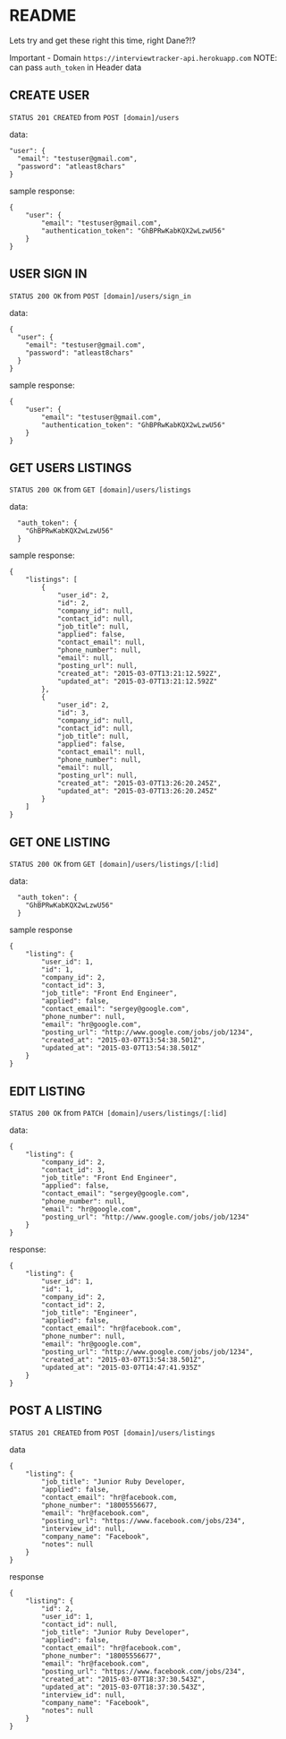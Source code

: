 
README
======
Lets try and get these right this time, right Dane?!?



Important - Domain `https://interviewtracker-api.herokuapp.com`
NOTE: can pass `auth_token` in Header data

CREATE USER
-----------
`STATUS 201 CREATED`
from
`POST [domain]/users`

data:
```
"user": {
  "email": "testuser@gmail.com",
  "password": "atleast8chars"
}
```

sample response:
```
{
    "user": {
        "email": "testuser@gmail.com",
        "authentication_token": "GhBPRwKabKQX2wLzwU56"
    }
}
```

USER SIGN IN
------------
`STATUS 200 OK`
from
`POST [domain]/users/sign_in`

data:
```
{
  "user": {
    "email": "testuser@gmail.com",
    "password": "atleast8chars"
  }
}
```
sample response:
```
{
    "user": {
        "email": "testuser@gmail.com",
        "authentication_token": "GhBPRwKabKQX2wLzwU56"
    }
}
```

GET USERS LISTINGS
------------------
`STATUS 200 OK`
from
`GET [domain]/users/listings`

data:
```
  "auth_token": {
    "GhBPRwKabKQX2wLzwU56"
  }
```
sample response:
```
{
    "listings": [
        {
            "user_id": 2,
            "id": 2,
            "company_id": null,
            "contact_id": null,
            "job_title": null,
            "applied": false,
            "contact_email": null,
            "phone_number": null,
            "email": null,
            "posting_url": null,
            "created_at": "2015-03-07T13:21:12.592Z",
            "updated_at": "2015-03-07T13:21:12.592Z"
        },
        {
            "user_id": 2,
            "id": 3,
            "company_id": null,
            "contact_id": null,
            "job_title": null,
            "applied": false,
            "contact_email": null,
            "phone_number": null,
            "email": null,
            "posting_url": null,
            "created_at": "2015-03-07T13:26:20.245Z",
            "updated_at": "2015-03-07T13:26:20.245Z"
        }
    ]
}
```

GET ONE LISTING
---------------
`STATUS 200 OK`
from
`GET [domain]/users/listings/[:lid]`

data:
```
  "auth_token": {
    "GhBPRwKabKQX2wLzwU56"
  }
```

sample response
```
{
    "listing": {
        "user_id": 1,
        "id": 1,
        "company_id": 2,
        "contact_id": 3,
        "job_title": "Front End Engineer",
        "applied": false,
        "contact_email": "sergey@google.com",
        "phone_number": null,
        "email": "hr@google.com",
        "posting_url": "http://www.google.com/jobs/job/1234",
        "created_at": "2015-03-07T13:54:38.501Z",
        "updated_at": "2015-03-07T13:54:38.501Z"
    }
}
```

EDIT LISTING
-------------
`STATUS 200 OK`
from
`PATCH [domain]/users/listings/[:lid]`

data:
```
{
    "listing": {
        "company_id": 2,
        "contact_id": 3,
        "job_title": "Front End Engineer",
        "applied": false,
        "contact_email": "sergey@google.com",
        "phone_number": null,
        "email": "hr@google.com",
        "posting_url": "http://www.google.com/jobs/job/1234"
    }
}
```


response:
```
{
    "listing": {
        "user_id": 1,
        "id": 1,
        "company_id": 2,
        "contact_id": 2,
        "job_title": "Engineer",
        "applied": false,
        "contact_email": "hr@facebook.com",
        "phone_number": null,
        "email": "hr@google.com",
        "posting_url": "http://www.google.com/jobs/job/1234",
        "created_at": "2015-03-07T13:54:38.501Z",
        "updated_at": "2015-03-07T14:47:41.935Z"
    }
}
```

POST A LISTING
--------------
`STATUS 201 CREATED`
from
`POST [domain]/users/listings`

data
```
{
    "listing": {
        "job_title": "Junior Ruby Developer,
        "applied": false,
        "contact_email": "hr@facebook.com,
        "phone_number": "18005556677,
        "email": "hr@facebook.com",
        "posting_url": "https://www.facebook.com/jobs/234",
        "interview_id": null,
        "company_name": "Facebook",
        "notes": null
    }
}
```

response
```
{
    "listing": {
        "id": 2,
        "user_id": 1,
        "contact_id": null,
        "job_title": "Junior Ruby Developer",
        "applied": false,
        "contact_email": "hr@facebook.com",
        "phone_number": "18005556677",
        "email": "hr@facebook.com",
        "posting_url": "https://www.facebook.com/jobs/234",
        "created_at": "2015-03-07T18:37:30.543Z",
        "updated_at": "2015-03-07T18:37:30.543Z",
        "interview_id": null,
        "company_name": "Facebook",
        "notes": null
    }
}
```